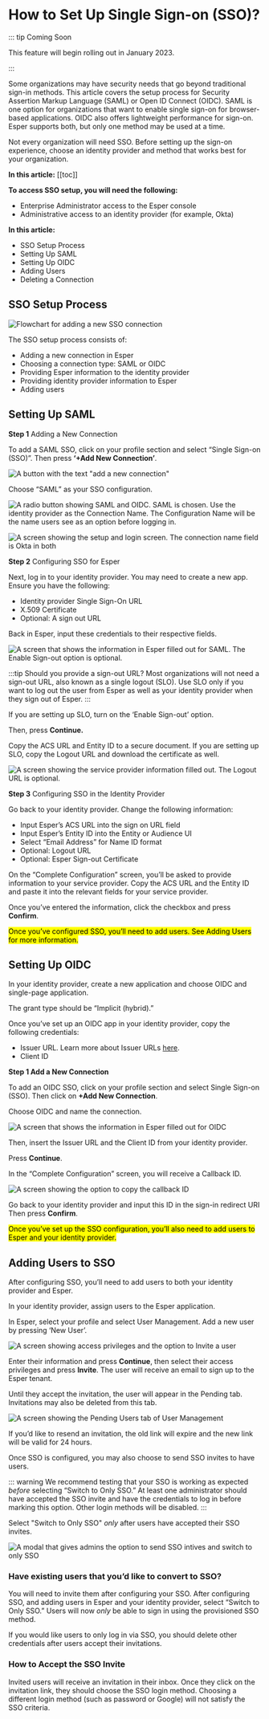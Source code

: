 
# How to Set Up Single Sign-on (SSO)?


::: tip Coming Soon

This feature will begin rolling out in January 2023.

:::

Some organizations may have security needs that go beyond traditional sign-in methods. This article covers the setup process for Security Assertion Markup Language (SAML) or Open ID Connect (OIDC). SAML is one option for organizations that want to enable single sign-on for browser-based applications. OIDC also offers lightweight performance for sign-on. Esper supports both, but only one method may be used at a time. 

Not every organization will need SSO. Before setting up the sign-on experience, choose an identity provider and method that works best for your organization.


 **In this article:**
[[toc]]

**To access SSO setup, you will need the following:**
- Enterprise Administrator access to the Esper console 
- Administrative access to an identity provider (for example, Okta)

**In this article:**
- SSO Setup Process
- Setting Up SAML 
- Setting Up OIDC
- Adding Users
- Deleting a Connection

## SSO Setup Process 
![Flowchart for adding a new SSO connection](./images/setupsso/add-new-connection-flow.png)

The SSO setup process consists of: 
- Adding a new connection in Esper 
- Choosing a connection type: SAML or OIDC 
- Providing Esper information to the identity provider 
- Providing identity provider information to Esper 
- Adding users

## Setting Up SAML


**Step 1** Adding a New Connection

To add a SAML SSO,  click on your profile section and select “Single Sign-on (SSO)”. Then press **‘+Add New Connection’**. 

![A button with the text "add a new connection"](./images/setupsso/add-a-new-connection.png)

Choose “SAML” as your SSO configuration. 

![A radio button showing SAML and OIDC. SAML is chosen.](./images/setupsso/sso-configuration-SAML-enabled.png)
Use the identity provider as the Connection Name. The Configuration Name will be the name users see as an option before logging in.

![A screen showing the setup and login screen. The connection name field is Okta in both](./images/setupsso/connection-name-okta.png)

**Step 2** Configuring SSO for Esper

Next, log in to your identity provider. You may need to create a new app. Ensure you have the following:
- Identity provider Single Sign-On URL 
- X.509 Certificate 
- Optional: A sign out URL

Back in Esper, input these credentials to their respective fields.

![A screen that shows the information in Esper filled out for SAML. The Enable Sign-out option is optional.](./images/setupsso/SSO-SAML-Provider-info.png)

:::tip 
Should you provide a sign-out URL?
Most organizations will not need a sign-out URL, also known as a single logout (SLO). Use SLO only if you want to log out the user from Esper as well as your identity provider when they sign out of Esper. 
:::

If you are setting up SLO, turn on the ‘Enable Sign-out’ option. 

Then, press **Continue.**

Copy the ACS URL and Entity ID to a secure document. If you are setting up SLO, copy the Logout URL and download the certificate as well.

![A screen showing the service provider information filled out. The Logout URL is optional.](./images/setupsso/service-provider-information-saml.png)

**Step 3** Configuring SSO in the Identity Provider

Go back to your identity provider. Change the following information: 
- Input Esper’s ACS URL into the sign on URL field
- Input Esper’s Entity ID into the Entity or Audience UI 
- Select “Email Address” for Name ID format
- Optional: Logout URL 
- Optional: Esper Sign-out Certificate

On the “Complete Configuration” screen, you’ll be asked to provide information to your service provider. Copy the ACS URL and the Entity ID and paste it into the relevant fields for your service provider. 

Once you’ve entered the information, click the checkbox and press **Confirm**. 

<mark>Once you’ve configured SSO, you’ll need to add users. See Adding Users for more information. </mark>

## Setting Up OIDC 

In your identity provider, create a new application and choose OIDC and single-page application. 

The grant type should be “Implicit (hybrid).”

Once you’ve set up an OIDC app in your identity provider, copy the following credentials: 
- Issuer URL. Learn more about Issuer URLs [here](https://developer.okta.com/docs/reference/api/oidc/#well-known-openid-configuration).
- Client ID


**Step 1 Add a New Connection**

To add an OIDC SSO,  click on your profile section and select Single Sign-on (SSO). Then click on **+Add New Connection**. 

Choose OIDC and name the connection. 

![A screen that shows the information in Esper filled out for OIDC](./images/setupsso/SSO-provider-information-OIDC.png)

Then, insert the Issuer URL and the Client ID from your identity provider.

Press **Continue**. 

In the “Complete Configuration” screen, you will receive a Callback ID. 

![A screen showing the option to copy the callback ID](./images/setupsso/callbackID.png)

Go back to your identity provider and input this ID in the sign-in redirect URI Then press **Confirm**.

<mark>Once you’ve set up the SSO configuration, you’ll also need to add users to Esper and your identity provider.</mark>

## Adding Users to SSO

After configuring SSO, you’ll need to add users to both your identity provider and Esper. 

In your identity provider, assign users to the Esper application. 

In Esper, select your profile and select User Management. Add a new user by pressing ‘New User’.

![A screen showing access privileges and the option to Invite a user](./images/setupsso/add-new-user.png)

Enter their information and press **Continue**, then select their access privileges and press **Invite**. The user will receive an email to sign up to the Esper tenant.

Until they accept the invitation, the user will appear in the Pending tab. Invitations may also be deleted from this tab. 

![A screen showing the Pending Users tab of User Management](./images/setupsso/user-management-pending.png)

If you’d like to resend an invitation, the old link will expire and the new link will be valid for 24 hours.

Once SSO is configured, you may also choose to send SSO invites to have users.

::: warning
We recommend testing that your SSO is working as expected *before* selecting “Switch to Only SSO.”  At least one administrator should have accepted the SSO invite and have the credentials to log in before marking this option. Other login methods will be disabled.
:::

Select "Switch to Only SSO" *only* after users have accepted their SSO invites. 

![A modal that gives admins the option to send SSO intives and switch to only SSO](./images/setupsso/switch-to-only-sso.png)

### Have existing users that you’d like to convert to SSO? 
You will need to invite them after configuring your SSO. After configuring SSO, and adding users in Esper and your identity provider, select “Switch to Only SSO.” Users will now *only* be able to sign in using the provisioned SSO method. 

If you would like users to only log in via SSO, you should delete other credentials after users accept their invitations. 

### How to Accept the SSO Invite 

Invited users will receive an invitation in their inbox. Once they click on the invitation link, they should choose the SSO login method. Choosing a different login method (such as password or Google) will not satisfy the SSO criteria. 


